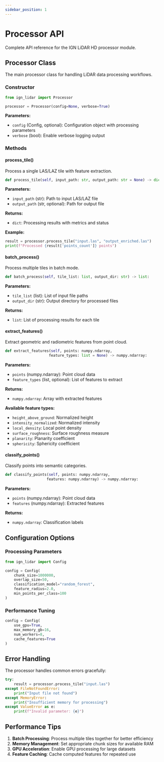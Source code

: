 ```yaml
---
sidebar_position: 1
---
```


# Processor API

Complete API reference for the IGN LiDAR HD processor module.

## Processor Class

The main processor class for handling LiDAR data processing workflows.

### Constructor

```python
from ign_lidar import Processor

processor = Processor(config=None, verbose=True)
```

**Parameters:**

- `config` (Config, optional): Configuration object with processing parameters
- `verbose` (bool): Enable verbose logging output

### Methods

#### process_tile()

Process a single LAS/LAZ tile with feature extraction.

```python
def process_tile(self, input_path: str, output_path: str = None) -> dict:
```

**Parameters:**

- `input_path` (str): Path to input LAS/LAZ file
- `output_path` (str, optional): Path for output file

**Returns:**

- `dict`: Processing results with metrics and status

**Example:**

```python
result = processor.process_tile("input.las", "output_enriched.las")
print(f"Processed {result['points_count']} points")
```

#### batch_process()

Process multiple tiles in batch mode.

```python
def batch_process(self, tile_list: list, output_dir: str) -> list:
```

**Parameters:**

- `tile_list` (list): List of input file paths
- `output_dir` (str): Output directory for processed files

**Returns:**

- `list`: List of processing results for each tile

#### extract_features()

Extract geometric and radiometric features from point cloud.

```python
def extract_features(self, points: numpy.ndarray,
                    feature_types: list = None) -> numpy.ndarray:
```

**Parameters:**

- `points` (numpy.ndarray): Point cloud data
- `feature_types` (list, optional): List of features to extract

**Returns:**

- `numpy.ndarray`: Array with extracted features

**Available feature types:**

- `height_above_ground`: Normalized height
- `intensity_normalized`: Normalized intensity
- `local_density`: Local point density
- `surface_roughness`: Surface roughness measure
- `planarity`: Planarity coefficient
- `sphericity`: Sphericity coefficient

#### classify_points()

Classify points into semantic categories.

```python
def classify_points(self, points: numpy.ndarray,
                   features: numpy.ndarray) -> numpy.ndarray:
```

**Parameters:**

- `points` (numpy.ndarray): Point cloud data
- `features` (numpy.ndarray): Extracted features

**Returns:**

- `numpy.ndarray`: Classification labels

## Configuration Options

### Processing Parameters

```python
from ign_lidar import Config

config = Config(
    chunk_size=1000000,
    overlap_size=50,
    classification_model="random_forest",
    feature_radius=2.0,
    min_points_per_class=100
)
```

### Performance Tuning

```python
config = Config(
    use_gpu=True,
    max_memory_gb=16,
    num_workers=8,
    cache_features=True
)
```

## Error Handling

The processor handles common errors gracefully:

```python
try:
    result = processor.process_tile("input.las")
except FileNotFoundError:
    print("Input file not found")
except MemoryError:
    print("Insufficient memory for processing")
except ValueError as e:
    print(f"Invalid parameter: {e}")
```

## Performance Tips

1. **Batch Processing**: Process multiple tiles together for better efficiency
2. **Memory Management**: Set appropriate chunk sizes for available RAM
3. **GPU Acceleration**: Enable GPU processing for large datasets
4. **Feature Caching**: Cache computed features for repeated use
